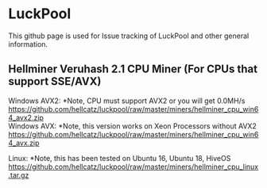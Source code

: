 # LuckPool
This github page is used for Issue tracking of LuckPool and other general information.


## Hellminer Veruhash 2.1 CPU Miner (For CPUs that support SSE/AVX)
Windows AVX2: *Note, CPU must support AVX2 or you will get 0.0MH/s  
  https://github.com/hellcatz/luckpool/raw/master/miners/hellminer_cpu_win64_avx2.zip  
Windows AVX: *Note, this version works on Xeon Processors without AVX2  
  https://github.com/hellcatz/luckpool/raw/master/miners/hellminer_cpu_win64_avx.zip  

Linux: *Note, this has been tested on Ubuntu 16, Ubuntu 18, HiveOS  
  https://github.com/hellcatz/luckpool/raw/master/miners/hellminer_cpu_linux.tar.gz
  
  
